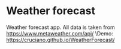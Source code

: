 # Weather forecast

Weather forecast app. All data is taken from https://www.metaweather.com/api/
\Demo: https://cruciano.github.io/WeatherForecast/

